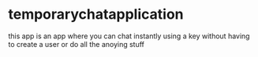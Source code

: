 # temporarychatapplication
this app is an app where you can chat instantly using a key without having to create a user or do all the anoying stuff
